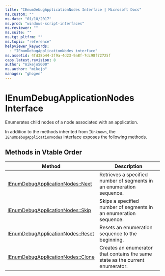 ```yaml
---
title: "IEnumDebugApplicationNodes Interface | Microsoft Docs"
ms.custom: ""
ms.date: "01/18/2017"
ms.prod: "windows-script-interfaces"
ms.reviewer: ""
ms.suite: ""
ms.tgt_pltfrm: ""
ms.topic: "reference"
helpviewer_keywords: 
  - "IEnumDebugApplicationNodes interface"
ms.assetid: 4fd38b44-3f9a-4d23-9a8f-7dc98f72725f
caps.latest.revision: 8
author: "mikejo5000"
ms.author: "mikejo"
manager: "ghogen"
---
```

# IEnumDebugApplicationNodes Interface
Enumerates child nodes of a node associated with an application.  
  
 In addition to the methods inherited from `IUnknown`, the `IEnumDebugApplicationNodes` interface exposes the following methods.  
  
## Methods in Vtable Order  
  
|Method|Description|  
|------------|-----------------|  
|[IEnumDebugApplicationNodes::Next](../../winscript/reference/ienumdebugapplicationnodes-next.md)|Retrieves a specified number of segments in an enumeration sequence.|  
|[IEnumDebugApplicationNodes::Skip](../../winscript/reference/ienumdebugapplicationnodes-skip.md)|Skips a specified number of segments in an enumeration sequence.|  
|[IEnumDebugApplicationNodes::Reset](../../winscript/reference/ienumdebugapplicationnodes-reset.md)|Resets an enumeration sequence to the beginning.|  
|[IEnumDebugApplicationNodes::Clone](../../winscript/reference/ienumdebugapplicationnodes-clone.md)|Creates an enumerator that contains the same state as the current enumerator.|